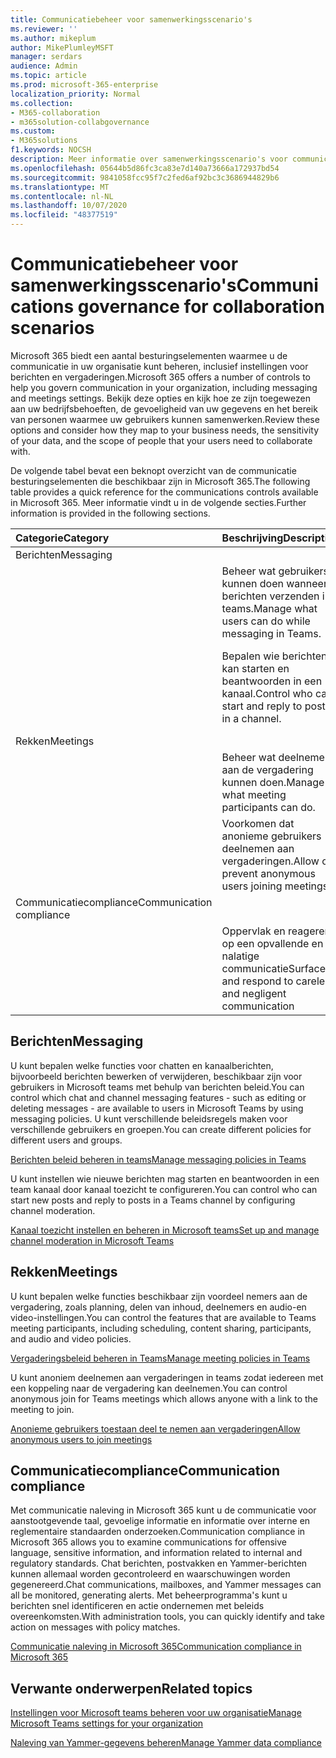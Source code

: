 ```yaml
---
title: Communicatiebeheer voor samenwerkingsscenario's
ms.reviewer: ''
ms.author: mikeplum
author: MikePlumleyMSFT
manager: serdars
audience: Admin
ms.topic: article
ms.prod: microsoft-365-enterprise
localization_priority: Normal
ms.collection:
- M365-collaboration
- m365solution-collabgovernance
ms.custom:
- M365solutions
f1.keywords: NOCSH
description: Meer informatie over samenwerkingsscenario's voor communicatiebeheer.
ms.openlocfilehash: 05644b5d86fc3ca83e7d140a73666a172937bd54
ms.sourcegitcommit: 9841058fcc95f7c2fed6af92bc3c3686944829b6
ms.translationtype: MT
ms.contentlocale: nl-NL
ms.lasthandoff: 10/07/2020
ms.locfileid: "48377519"
---
```

# <a name="communications-governance-for-collaboration-scenarios"></a><span data-ttu-id="876d1-103">Communicatiebeheer voor samenwerkingsscenario's</span><span class="sxs-lookup"><span data-stu-id="876d1-103">Communications governance for collaboration scenarios</span></span>

<span data-ttu-id="876d1-104">Microsoft 365 biedt een aantal besturingselementen waarmee u de communicatie in uw organisatie kunt beheren, inclusief instellingen voor berichten en vergaderingen.</span><span class="sxs-lookup"><span data-stu-id="876d1-104">Microsoft 365 offers a number of controls to help you govern communication in your organization, including messaging and meetings settings.</span></span> <span data-ttu-id="876d1-105">Bekijk deze opties en kijk hoe ze zijn toegewezen aan uw bedrijfsbehoeften, de gevoeligheid van uw gegevens en het bereik van personen waarmee uw gebruikers kunnen samenwerken.</span><span class="sxs-lookup"><span data-stu-id="876d1-105">Review these options and consider how they map to your business needs, the sensitivity of your data, and the scope of people that your users need to collaborate with.</span></span>

<span data-ttu-id="876d1-106">De volgende tabel bevat een beknopt overzicht van de communicatie besturingselementen die beschikbaar zijn in Microsoft 365.</span><span class="sxs-lookup"><span data-stu-id="876d1-106">The following table provides a quick reference for the communications controls available in Microsoft 365.</span></span> <span data-ttu-id="876d1-107">Meer informatie vindt u in de volgende secties.</span><span class="sxs-lookup"><span data-stu-id="876d1-107">Further information is provided in the following sections.</span></span>

|<span data-ttu-id="876d1-108">Categorie</span><span class="sxs-lookup"><span data-stu-id="876d1-108">Category</span></span>|<span data-ttu-id="876d1-109">Beschrijving</span><span class="sxs-lookup"><span data-stu-id="876d1-109">Description</span></span>|<span data-ttu-id="876d1-110">Verwijzing</span><span class="sxs-lookup"><span data-stu-id="876d1-110">Reference</span></span>|
|:-------|:----------|:--------|
|<span data-ttu-id="876d1-111">Berichten</span><span class="sxs-lookup"><span data-stu-id="876d1-111">Messaging</span></span>|||
||<span data-ttu-id="876d1-112">Beheer wat gebruikers kunnen doen wanneer berichten verzenden in teams.</span><span class="sxs-lookup"><span data-stu-id="876d1-112">Manage what users can do while messaging in Teams.</span></span>|[<span data-ttu-id="876d1-113">Berichten beleid beheren in teams</span><span class="sxs-lookup"><span data-stu-id="876d1-113">Manage messaging policies in Teams</span></span>](https://docs.microsoft.com/microsoftteams/messaging-policies-in-teams)|
||<span data-ttu-id="876d1-114">Bepalen wie berichten kan starten en beantwoorden in een kanaal.</span><span class="sxs-lookup"><span data-stu-id="876d1-114">Control who can start and reply to posts in a channel.</span></span>|[<span data-ttu-id="876d1-115">Kanaal toezicht instellen en beheren in Microsoft teams</span><span class="sxs-lookup"><span data-stu-id="876d1-115">Set up and manage channel moderation in Microsoft Teams</span></span>](https://docs.microsoft.com/microsoftteams/manage-channel-moderation-in-teams)|
|<span data-ttu-id="876d1-116">Rekken</span><span class="sxs-lookup"><span data-stu-id="876d1-116">Meetings</span></span>|||
||<span data-ttu-id="876d1-117">Beheer wat deelnemers aan de vergadering kunnen doen.</span><span class="sxs-lookup"><span data-stu-id="876d1-117">Manage what meeting participants can do.</span></span>|[<span data-ttu-id="876d1-118">Vergaderingsbeleid beheren in Teams</span><span class="sxs-lookup"><span data-stu-id="876d1-118">Manage meeting policies in Teams</span></span>](https://docs.microsoft.com/microsoftteams/meeting-policies-in-teams)|
||<span data-ttu-id="876d1-119">Voorkomen dat anonieme gebruikers deelnemen aan vergaderingen.</span><span class="sxs-lookup"><span data-stu-id="876d1-119">Allow or prevent anonymous users joining meetings.</span></span>|[<span data-ttu-id="876d1-120">Anonieme gebruikers toestaan deel te nemen aan vergaderingen</span><span class="sxs-lookup"><span data-stu-id="876d1-120">Allow anonymous users to join meetings</span></span>](https://docs.microsoft.com/microsoftteams/meeting-settings-in-teams#allow-anonymous-users-to-join-meetings)|
|<span data-ttu-id="876d1-121">Communicatiecompliance</span><span class="sxs-lookup"><span data-stu-id="876d1-121">Communication compliance</span></span>|||
||<span data-ttu-id="876d1-122">Oppervlak en reageren op een opvallende en nalatige communicatie</span><span class="sxs-lookup"><span data-stu-id="876d1-122">Surface and respond to careless and negligent communication</span></span>|[<span data-ttu-id="876d1-123">Communicatie naleving in Microsoft 365</span><span class="sxs-lookup"><span data-stu-id="876d1-123">Communication compliance in Microsoft 365</span></span>](https://docs.microsoft.com/microsoft-365/compliance/communication-compliance)|

## <a name="messaging"></a><span data-ttu-id="876d1-124">Berichten</span><span class="sxs-lookup"><span data-stu-id="876d1-124">Messaging</span></span>

<span data-ttu-id="876d1-125">U kunt bepalen welke functies voor chatten en kanaalberichten, bijvoorbeeld berichten bewerken of verwijderen, beschikbaar zijn voor gebruikers in Microsoft teams met behulp van berichten beleid.</span><span class="sxs-lookup"><span data-stu-id="876d1-125">You can control which chat and channel messaging features - such as editing or deleting messages - are available to users in Microsoft Teams by using messaging policies.</span></span> <span data-ttu-id="876d1-126">U kunt verschillende beleidsregels maken voor verschillende gebruikers en groepen.</span><span class="sxs-lookup"><span data-stu-id="876d1-126">You can create different policies for different users and groups.</span></span>

[<span data-ttu-id="876d1-127">Berichten beleid beheren in teams</span><span class="sxs-lookup"><span data-stu-id="876d1-127">Manage messaging policies in Teams</span></span>](https://docs.microsoft.com/microsoftteams/messaging-policies-in-teams)

<span data-ttu-id="876d1-128">U kunt instellen wie nieuwe berichten mag starten en beantwoorden in een team kanaal door kanaal toezicht te configureren.</span><span class="sxs-lookup"><span data-stu-id="876d1-128">You can control who can start new posts and reply to posts in a Teams channel by configuring channel moderation.</span></span>

[<span data-ttu-id="876d1-129">Kanaal toezicht instellen en beheren in Microsoft teams</span><span class="sxs-lookup"><span data-stu-id="876d1-129">Set up and manage channel moderation in Microsoft Teams</span></span>](https://docs.microsoft.com/microsoftteams/manage-channel-moderation-in-teams)

## <a name="meetings"></a><span data-ttu-id="876d1-130">Rekken</span><span class="sxs-lookup"><span data-stu-id="876d1-130">Meetings</span></span>

<span data-ttu-id="876d1-131">U kunt bepalen welke functies beschikbaar zijn voordeel nemers aan de vergadering, zoals planning, delen van inhoud, deelnemers en audio-en video-instellingen.</span><span class="sxs-lookup"><span data-stu-id="876d1-131">You can control the features that are available to Teams meeting participants, including scheduling, content sharing, participants, and audio and video policies.</span></span>

[<span data-ttu-id="876d1-132">Vergaderingsbeleid beheren in Teams</span><span class="sxs-lookup"><span data-stu-id="876d1-132">Manage meeting policies in Teams</span></span>](https://docs.microsoft.com/microsoftteams/meeting-policies-in-teams)

<span data-ttu-id="876d1-133">U kunt anoniem deelnemen aan vergaderingen in teams zodat iedereen met een koppeling naar de vergadering kan deelnemen.</span><span class="sxs-lookup"><span data-stu-id="876d1-133">You can control anonymous join for Teams meetings which allows anyone with a link to the meeting to join.</span></span>

[<span data-ttu-id="876d1-134">Anonieme gebruikers toestaan deel te nemen aan vergaderingen</span><span class="sxs-lookup"><span data-stu-id="876d1-134">Allow anonymous users to join meetings</span></span>](https://docs.microsoft.com/microsoftteams/meeting-settings-in-teams#allow-anonymous-users-to-join-meetings)


## <a name="communication-compliance"></a><span data-ttu-id="876d1-135">Communicatiecompliance</span><span class="sxs-lookup"><span data-stu-id="876d1-135">Communication compliance</span></span>

<span data-ttu-id="876d1-136">Met communicatie naleving in Microsoft 365 kunt u de communicatie voor aanstootgevende taal, gevoelige informatie en informatie over interne en reglementaire standaarden onderzoeken.</span><span class="sxs-lookup"><span data-stu-id="876d1-136">Communication compliance in Microsoft 365 allows you to examine communications for offensive language, sensitive information, and information related to internal and regulatory standards.</span></span> <span data-ttu-id="876d1-137">Chat berichten, postvakken en Yammer-berichten kunnen allemaal worden gecontroleerd en waarschuwingen worden gegenereerd.</span><span class="sxs-lookup"><span data-stu-id="876d1-137">Chat communications, mailboxes, and Yammer messages can all be monitored, generating alerts.</span></span> <span data-ttu-id="876d1-138">Met beheerprogramma's kunt u berichten snel identificeren en actie ondernemen met beleids overeenkomsten.</span><span class="sxs-lookup"><span data-stu-id="876d1-138">With administration tools, you can quickly identify and take action on messages with policy matches.</span></span>

[<span data-ttu-id="876d1-139">Communicatie naleving in Microsoft 365</span><span class="sxs-lookup"><span data-stu-id="876d1-139">Communication compliance in Microsoft 365</span></span>](https://docs.microsoft.com/microsoft-365/compliance/communication-compliance)

## <a name="related-topics"></a><span data-ttu-id="876d1-140">Verwante onderwerpen</span><span class="sxs-lookup"><span data-stu-id="876d1-140">Related topics</span></span>

[<span data-ttu-id="876d1-141">Instellingen voor Microsoft teams beheren voor uw organisatie</span><span class="sxs-lookup"><span data-stu-id="876d1-141">Manage Microsoft Teams settings for your organization</span></span>](https://docs.microsoft.com/microsoftteams/enable-features-office-365)

[<span data-ttu-id="876d1-142">Naleving van Yammer-gegevens beheren</span><span class="sxs-lookup"><span data-stu-id="876d1-142">Manage Yammer data compliance</span></span>](https://docs.microsoft.com/yammer/manage-security-and-compliance/manage-data-compliance)
